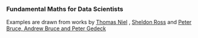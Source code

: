 ### Fundamental Maths for Data Scientists
Examples are drawn from works by <a href="https://www.amazon.com/Essential-Math-Science-Thomas-Nield-ebook/dp/B0B2HMGWQQ/ref=sr_1_1?crid=9KAUGBDQ0RC0&dib=eyJ2IjoiMSJ9.ijHh0EdbreEyKn_dFFgcd5KyFtVAQ2XmazDEXG_1qnvOI2pmG_6ospSig9O9d8tCgfqXeInTISYM1VfTSIg2GOtknRFpTNKh8mHyYwK570oN2z70dM9ai3rTEFzh7msBjfTW9T-TB6Z2Sjro5AFOUsUiSySy89CVaJuzysT-hqmLdHJNkWx3pJ7MbFHn-9ltmPtdXb88RrESbzsBlSAieHwl4aqfVQMPsCVpiRgqnRg.dASohX_OAE0SjLU8pILQLHYk5kTlikkmb8eKR76Xgr8&dib_tag=se&keywords=essential+math+for+data+science&qid=1725828248&s=digital-text&sprefix=essential+math+%2Cdigital-text%2C372&sr=1-1">Thomas Niel</a>
, <a href="https://www.amazon.com/First-Course-Probability-2-downloads-Sheldon-ebook/dp/B08T5Y2FBV/ref=sr_1_1?crid=37BCR1HJ7SH01&dib=eyJ2IjoiMSJ9.1VSFbhqvRmyRrdUxZYu3dAlmijzApYBMLZ7Av4q_MTner6pxbflpRVYVvTPnxZOWrO3vT67-RouAT0RHUCGAYOHACRL8doU3AFiF65U3F6hyhFs98xFevAUUMt9_dQzz3_XhMxbzws43YAahWCR-zSsAs0ZYLkfmE8wknEPbr3tnE_ZeZEHrDEilT9AvwhcqCFRAZNciNML2Vz4izfx1ctaBWz0MDPZ_29GrlX7ZpxY.-yku55Lv9XQiA68qIR8CVTbihk287b5QsuYLLDURD4M&dib_tag=se&keywords=first+course+in+probability&qid=1725828294&s=digital-text&sprefix=firsrt+course+%2Cdigital-text%2C329&sr=1-1">Sheldon Ross</a>
and <a href="https://www.amazon.com/Practical-Statistics-Data-Scientists-Essential-ebook/dp/B08712TT3F/ref=sr_1_1?crid=VNOHRX5MODES&dib=eyJ2IjoiMSJ9.0vawC-UkNGYN5PZKH33LNQUquThVC05C8-wthc9ipKoyCY42St-NhlDAVg08PIR3lgBFSJKIisN83uj9KZ2-G4edewhdA6iiMP97bnKw1F43iv28YVgnamP_QbuPgc0bQT-XQes_2eluC7_pv-x4dPMUSw5Ee5S_ufxPEIuWT1--caxH8JrzUHVPDQvGuh0yhkvIy01jz8ZD6oG6r3Yz_qd2v6xDLrnDn2X4ON0pa8k.fqFjer-O2LjWnReE8ggFlChUoo_paf89plfYdKtQEko&dib_tag=se&keywords=practical+statistics+for+data+scientists&qid=1725828337&s=digital-text&sprefix=practical+sta%2Cdigital-text%2C313&sr=1-1">Peter Bruce, Andrew Bruce and Peter Gedeck</a>



